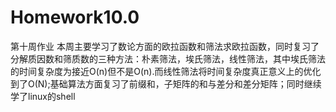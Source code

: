 # Homework10.0
第十周作业
本周主要学习了数论方面的欧拉函数和筛法求欧拉函数，同时复习了分解质因数和筛质数的三种方法：朴素筛法，埃氏筛法，线性筛法，其中埃氏筛法的时间复杂度为接近O(n)但不是O(n).而线性筛法将时间复杂度真正意义上的优化到了O(N);基础算法方面复习了前缀和，子矩阵的和与差分和差分矩阵；同时继续学了linux的shell

